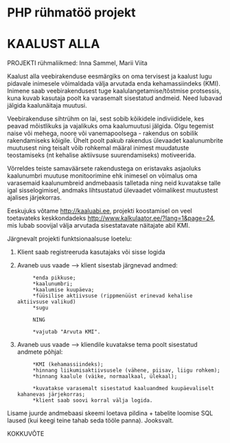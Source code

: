 # PHP rühmatöö projekt


# KAALUST ALLA 

PROJEKTI rühmaliikmed: Inna Sammel, Marii Viita

Kaalust alla veebirakenduse eesmärgiks on oma tervisest ja kaalust lugu pidavale inimesele võimaldada välja arvutada enda kehamassiindeks (KMI). Inimene saab veebirakendusest tuge kaalulangetamise/tõstmise protsessis, kuna kuvab kasutaja poolt ka varasemalt sisestatud andmeid. Need lubavad jälgida kaalunäitaja muutusi.

Veebirakenduse sihtrühm on lai, sest sobib kõikidele indiviididele, kes peavad mõistlikuks ja vajalikuks oma kaalumuutusi jälgida. Olgu tegemist naise või mehega, noore või vanemapoolsega - rakendus on sobilik rakendamiseks kõigile. Ühelt poolt pakub rakendus ülevaadet kaalunumbrite muutusest ning teisalt võib rohkemal määral inimest muudatuste teostamiseks (nt kehalise aktiivsuse suurendamiseks) motiveerida. 

Võrreldes teiste samaväärsete rakendustega on eristavaks asjaoluks kaalunumbri muutuse monitoorimine ehk inimesel on võimalus oma varasemaid kaalunumbreid andmebaasis talletada ning neid kuvatakse talle igal sisselogimisel, andmaks lihtsustatud ülevaadet võimalikest muutustest ajalises järjekorras. 

Eeskujuks võtame http://kaaluabi.ee, projekti koostamisel on veel toetavateks keskkondadeks http://www.kalkulaator.ee/?lang=1&page=24, mis lubab soovijal välja arvutada sisestatavate näitajate abil KMI. 
  
 Järgnevalt projekti funktsionaalsuse loetelu:
    
1. Klient saab registreeruda kasutajaks või sisse logida
2. Avaneb uus vaade --> klient sisestab järgnevad andmed:

            *enda pikkuse;
            *kaalunumbri;
            *kaalumise kuupäeva;
            *füüsilise aktiivsuse (rippmenüüst erinevad kehalise aktiivsuse valikud)
            *sugu
            
            NING
            
            *vajutab "Arvuta KMI".
            
3. Avaneb uus vaade --> kliendile kuvatakse tema poolt sisestatud andmete põhjal:

            *KMI (kehamassiindeks);
            *hinnang liikumisaktiivsusele (vähene, piisav, liigu rohkem);
            *hinnang kaalule (väike, normaalkaal, ülekaal);
            
            *kuvatakse varasemalt sisestatud kaaluandmed kuupäevaliselt kahanevas järjekorras;
            *klient saab soovi korral välja logida.
            
            
Lisame juurde  andmebaasi skeemi loetava pildina + tabelite loomise SQL laused (kui keegi teine tahab seda tööle panna). Jooksvalt.


KOKKUVÕTE
